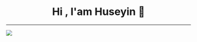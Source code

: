 <center> <h1> Hi , I'am Huseyin 👋 </h1> </center>

<!--
**hsyndlg/hsyndlg** is a ✨ _special_ ✨ repository because its `README.md` (this file) appears on your GitHub profile.

Here are some ideas to get you started:

- 🔭 I’m currently working on ...
- 🌱 I’m currently learning ...
- 👯 I’m looking to collaborate on ...
- 🤔 I’m looking for help with ...
- 💬 Ask me about ...
- 📫 How to reach me: ...
- 😄 Pronouns: ...
- ⚡ Fun fact: ...
-->
****

[![](https://img.shields.io/badge/Instagram-E4405F?style=for-the-badge&logo=instagram&logoColor=white)](https://www.instagram.com/_hsyndlgc_/?hl=tr)
